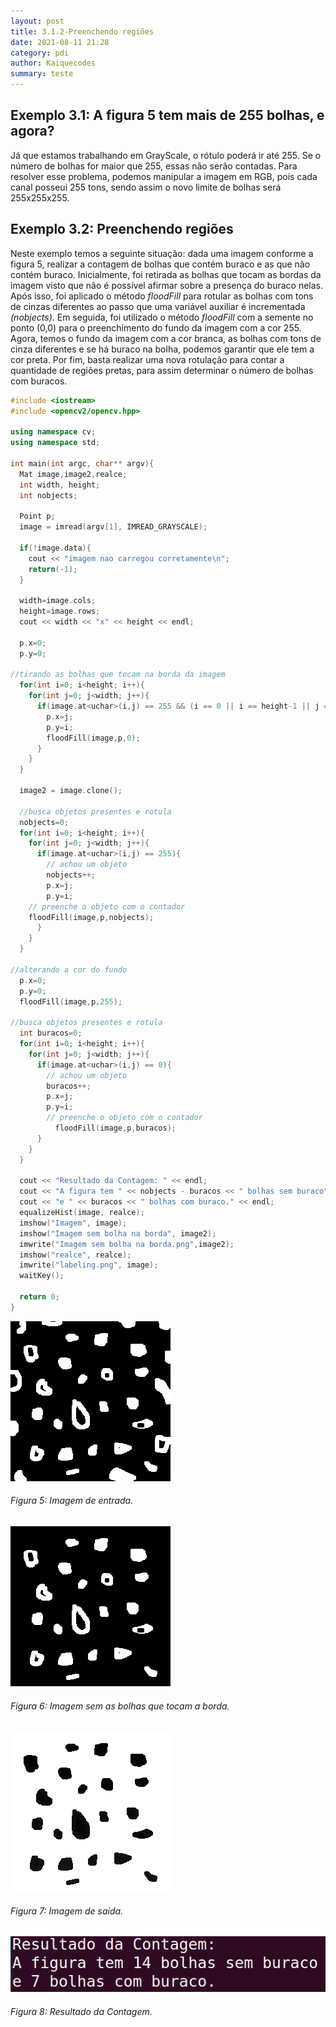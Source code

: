 ```yaml
---
layout: post
title: 3.1.2-Preenchendo regiões
date: 2021-08-11 21:28
category: pdi
author: Kaiquecodes
summary: teste
---
```


## Exemplo 3.1: A figura 5 tem mais de 255 bolhas, e agora?

Já que estamos trabalhando em GrayScale, o rótulo poderá ir até 255. Se o número de bolhas for maior que 255, essas não serão contadas. Para resolver esse problema, podemos manipular a imagem em RGB, pois cada canal posseui 255 tons, sendo assim o novo limite de bolhas será 255x255x255.

## Exemplo 3.2: Preenchendo regiões

Neste exemplo temos a seguinte situação: dada uma imagem conforme a figura 5, realizar a contagem de bolhas que contém buraco e as que não contém buraco. Inicialmente, foi retirada as bolhas que tocam as bordas da imagem visto que não é possível afirmar sobre a presença do buraco nelas. Após isso, foi aplicado o método _floodFill_ para rotular as bolhas com tons de cinzas diferentes ao passo que uma variável auxiliar é incrementada _(nobjects)_. Em seguida, foi utilizado o método _floodFill_ com a semente no ponto (0,0) para o preenchimento do fundo da imagem com a cor 255. Agora, temos o fundo da imagem com a cor branca, as bolhas com tons de cinza diferentes e se há buraco na bolha, podemos garantir que ele tem a cor preta. Por fim, basta realizar uma nova rotulação para contar a quantidade de regiões pretas, para assim determinar o número de bolhas com buracos.

~~~c++
#include <iostream>
#include <opencv2/opencv.hpp>

using namespace cv;
using namespace std;

int main(int argc, char** argv){
  Mat image,image2,realce;
  int width, height;
  int nobjects;
  
  Point p;
  image = imread(argv[1], IMREAD_GRAYSCALE);
  
  if(!image.data){
    cout << "imagem nao carregou corretamente\n";
    return(-1);
  }

  width=image.cols;
  height=image.rows;
  cout << width << "x" << height << endl;

  p.x=0;
  p.y=0;

//tirando as bolhas que tocam na borda da imagem
  for(int i=0; i<height; i++){
    for(int j=0; j<width; j++){
      if(image.at<uchar>(i,j) == 255 && (i == 0 || i == height-1 || j == 0 || j == width-1)){
        p.x=j;
        p.y=i;
        floodFill(image,p,0);
      } 
    }
  }

  image2 = image.clone();

  //busca objetos presentes e rotula
  nobjects=0;
  for(int i=0; i<height; i++){
    for(int j=0; j<width; j++){
      if(image.at<uchar>(i,j) == 255){
        // achou um objeto
        nobjects++;
        p.x=j;
        p.y=i;
  	// preenche o objeto com o contador
	floodFill(image,p,nobjects);
      }
    }
  }

//alterando a cor do fundo
  p.x=0;
  p.y=0;
  floodFill(image,p,255);

//busca objetos presentes e rotula
  int buracos=0;
  for(int i=0; i<height; i++){
    for(int j=0; j<width; j++){
      if(image.at<uchar>(i,j) == 0){
        // achou um objeto
        buracos++;
        p.x=j;
        p.y=i;
  		// preenche o objeto com o contador
		  floodFill(image,p,buracos);
      }
    }
  }
  
  cout << "Resultado da Contagem: " << endl;
  cout << "A figura tem " << nobjects - buracos << " bolhas sem buraco" << endl;
  cout << "e " << buracos << " bolhas com buraco." << endl;
  equalizeHist(image, realce);
  imshow("Imagem", image);
  imshow("Imagem sem bolha na borda", image2);
  imwrite("Imagem sem bolha na borda.png",image2);
  imshow("realce", realce);
  imwrite("labeling.png", image);
  waitKey();

  return 0;
} 
~~~

![bolhas](gitbook/images/bolhas.png)
###### Figura 5: Imagem de entrada.

![bolhas](gitbook/images/sem-borda.png)
###### Figura 6: Imagem sem as bolhas que tocam a borda.

![imagem-saída](gitbook/images/labeling.png)
###### Figura 7: Imagem de saída.

![resultado](gitbook/images/saida.png)
###### Figura 8: Resultado da Contagem.

